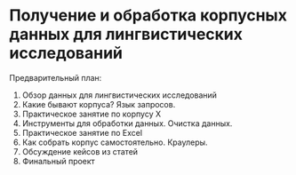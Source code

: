 # Получение и обработка корпусных данных для лингвистических исследований

Предварительный план: 
1. Обзор данных для лингвистических исследований
2. Какие бывают корпуса? Язык запросов.
3. Практическое занятие по корпусу X
4. Инструменты для обработки данных. Очистка данных.
5. Практическое занятие по Excel
6. Как собрать корпус самостоятельно. Краулеры.
7. Обсуждение кейсов из статей
8. Финальный проект
